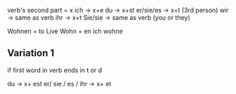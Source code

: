 verb's second part = x
ich -> x+e
du -> x+st
er/sie/es -> x+t (3rd person)
wir -> same as verb
ihr -> x+t
Sie/sie -> same as verb (you or they)

Wohnen = to Live
Wohn + en
ich wohne



Variation 1
------------------
if first word in verb ends in t or d

du -> x+ est
er/ sie / es / ihr -> x+ et


